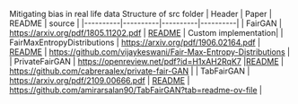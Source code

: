 Mitigating bias in real life data
Structure of src folder
| Header | Paper | README | source | 
|----------|----------|----------|----------|
| FairGAN | https://arxiv.org/pdf/1805.11202.pdf | [README](FairGAN/README.md) | Custom implementation| 
| FairMaxEntropyDistributions | https://arxiv.org/pdf/1906.02164.pdf | [README](FairMaxEntropyDistributions/README.md) | https://github.com/vijaykeswani/Fair-Max-Entropy-Distributions | 
| PrivateFairGAN | https://openreview.net/pdf?id=H1xAH2RqK7 |[README](PrivateFairGAN/README.md) | https://github.com/cabreraalex/private-fair-GAN |
| TabFairGAN | https://arxiv.org/pdf/2109.00666.pdf | [README](TabFairGAN/README.md) | https://github.com/amirarsalan90/TabFairGAN?tab=readme-ov-file | 